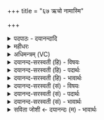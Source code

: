 +++
title = "६७ ऋचो नामास्मि"

+++
<details><summary>पदपाठः - दयानन्दादि</summary>

ऋचः॑। नाम॑। अ॒स्मि॒। यजू॑ँषि। नाम॑। अ॒स्मि॒। सामा॑नि। नाम॑। अ॒स्मि॒। ये॒। अ॒ग्नयः॑। पाञ्च॑जन्या॒ इति॒ पाञ्च॑जन्याः। अ॒स्याम्। पृ॒थि॒व्याम्। अधि॑। तेषा॑म्। अ॒सि॒। त्वम्। उ॒त्त॒म इत्यु॑त्ऽत॒मः। प्र। नः॒। जी॒वात॑वे। सु॒व॒। ६७।
</details>

<details><summary>महीधरः</summary>

म० हे पुरुहूत, पुरुभिर्बहुभिर्हूतोऽभिहूतः पुरुहूतः हे बहुभिराहूत, हे इन्द्र, त्वं सहदानुं शत्रुमहस्तं हस्तहीनं कृत्वा संपिणक् संपिण्ढि चूर्णय । सह इति बलनाम । सहो बलं ददाति सहदानुः पृषोदरादित्वात्सहःशब्दान्त्यलोपः नुप्रत्ययो ददातेः । अयमसमर्थोऽस्ति त्वं तु समर्थ इति यः शत्रुं प्रेर्य बलं ददाति स सहदानुः । यद्वा सह एकीभूय योद्धुर्मन्त्रं ददाति स सहदानुः शत्रुः । कीदृशम् । क्षियन्तं क्षियति वसतीति क्षियन् तम् ‘क्षि निवासगत्योः' तुदादिः शतृप्रत्ययः । निकटे वसन्तम् । कुणारुं क्वणति दुर्वचो वदति कुणारुः तम् । 'क्वण शब्दे' औणादिक आरुप्रत्ययः धातोः संप्रसारणं च । 'पिष्लृ संचूर्णने' लङि मध्यमैकवचनं रुधादित्वात् श्नम् संपूर्वः अडभावस्त्वार्षः षस्य कुत्वमार्षम् । हे इन्द्र, वृत्रं दैत्यमपादं पादहीनं कृत्वा तवसा बलेन त्वमभिजघन्थ जहि सम्यक् मारय 'छन्दसि लुङ्लङ्लिटः' (पा० ३ । ४ । ६ ) इति लोडर्थे लिट् । कीदृशं वृत्रम् । वर्धमानं जगद् व्याप्नुवन्तम् । पियारुं सुराणां हन्तारम् । पियतिर्हिंसाकर्मा ॥ ६९ ॥  
सप्ततितमी।
</details>

<details><summary>अधिमन्त्रम् (VC)</summary>

- अग्निर्देवता
- देवश्रवदेववातावृषी
- आर्षी जगती
- निषादः
</details>

<details><summary>दयानन्द-सरस्वती (हि) - विषयः</summary>

अब ऋग्वेद आदि को पढ़के क्या करना चाहिये, इस विषय का उपदेश अगले मन्त्र में किया है ॥
</details>

<details><summary>दयानन्द-सरस्वती (हि) - पदार्थः</summary>

पदार्थान्वयभाषाः -  हे विद्वन् ! जो मैं (ऋचः) ऋचाओं की (नाम) प्रसिद्धिकर्त्ता (अस्मि) हूँ (यजूंषि) यजुर्वेद की (नाम) प्रख्यातिकर्ता (अस्मि) हूँ (सामानि) सामवेद के मन्त्रगान का (नाम) प्रकाशकर्त्ता (अस्मि) हूँ, उस मुझ से वेदविद्या का ग्रहण कर (ये) जो (अस्याम्) इस (पृथिव्याम्) पृथिवी में (पाञ्चजन्याः) मनुष्यों के हितकारी (अग्नयः) अग्नि (अधि) सर्वोपरि हैं, (तेषाम्) उनके मध्य (त्वम्) तू (उत्तमः) अत्युत्तम (असि) है सो तू (नः) हमारे (जीवातवे) जीवन के लिये सत्कर्मों में (प्र, सुव) प्रेरणा कर ॥६७ ॥
</details>

<details><summary>दयानन्द-सरस्वती (हि) - भावार्थः</summary>

भावार्थभाषाः -  जो मनुष्य ऋग्वेद को पढ़ते वे ऋग्वेदी, जो यजुर्वेद को पढ़ते वे यजुर्वेदी, जो सामवेद को पढ़ते वे सामवेदी और जो अथर्ववेद पढ़ते हैं वे अथर्ववेदी। जो दो वेदों को पढ़ते वे द्विवेदी, जो तीन वेदों को पढ़ते वे त्रिवेदी और जो चार वेदों को पढ़ते हैं वे चतुर्वेदी। जो किसी वेद को नहीं पढ़ते, वे किसी संज्ञा को प्राप्त नहीं होते। जो वेदवित् हों, वे अग्निहोत्रादि यज्ञों से सब मनुष्यों के हित को सिद्ध करें, जिससे उनकी उत्तम कीर्त्ति होवे और सब प्राणी दीर्घायु होवें ॥६७ ॥
</details>

<details><summary>दयानन्द-सरस्वती (सं) - विषयः</summary>

अथर्गादिवेदाध्ययनेन किं कार्यमित्युपदिश्यते ॥
</details>

<details><summary>दयानन्द-सरस्वती (सं) - पदार्थः</summary>

पदार्थान्वयभाषाः -  हे विद्वन् ! योऽहमृचो नामास्मि, यजूंषि नामास्मि, सामानि नामास्मि, तस्मान्मत्तो वेदविद्यां गृहाण। येऽस्यां पृथिव्यां पाञ्चजन्या अग्नयोऽधिषन्ति, तेषां मध्ये त्वमुत्तमोऽसि, स त्वं नो जीवातवे शुभकर्मसु प्रसुव ॥६७ ॥
</details>

<details><summary>दयानन्द-सरस्वती (सं) - भावार्थः</summary>

भावार्थभाषाः -  यो मनुष्य ऋग्वेदमधीते स ऋग्वेदी, यो यजुर्वेदमधीते स यजुर्वेदी, यः सामवेदमधीते स सामवेदी, योऽथर्ववेदं चाधीते सोऽथर्ववेदी। यो द्वौ वेदावधीते स द्विवेदी, यस्त्रीन् वेदानधीते स त्रिवेदी, यश्चतुरो वेदानधीते स चतुर्वेदी। यश्च कमपि वेदं नाऽधीते स कामपि संज्ञां न लभते। ये वेदविदस्तेऽग्निहोत्रादियज्ञैः सर्वहितं सम्पादयेयुर्यत उत्तमा कीर्त्तिः स्यात्, सर्वे प्राणिनो दीर्घायुषश्च भवेयुः ॥६७ ॥
</details>

<details><summary>सविता जोशी ← दयानन्दः (म) - भावार्थः</summary>

भावार्थभाषाः -  जी माणसे ऋग्वेदाचे अध्ययन करतात ते ऋग्वेदी होत व जे यजुर्वेदाचे अध्ययन करतात ते यजुर्वेदी होत, तसेच ते सामदेवाचे अध्ययन करतात ते सामदेवी होत, तसेच जे अथर्ववेदाचे अध्ययन करतात ते अथर्ववेदी होत. जे दोन वेदांचे अध्ययन करतात, ते द्विवेदी व जे तीन वेदांचे अध्ययन करतात ते त्रिवेदी होत. जे चार वेदांचे अध्ययन करतात ते चतुर्वेदी होत. जे कोणत्याही वेदाचे अध्ययन करीत नाहीत. त्यांना कोणतीही संज्ञा प्राप्त होत नाही. जे वेदांचे जाणते असतात त्यांनी अग्निहोत्र वगैरे यज्ञ करून सर्व मानवांचे हित करावे. म्हणजे त्यांची उत्तम कीर्ती पसरेल व सर्व प्राणी दीर्घायू होतील.
</details>